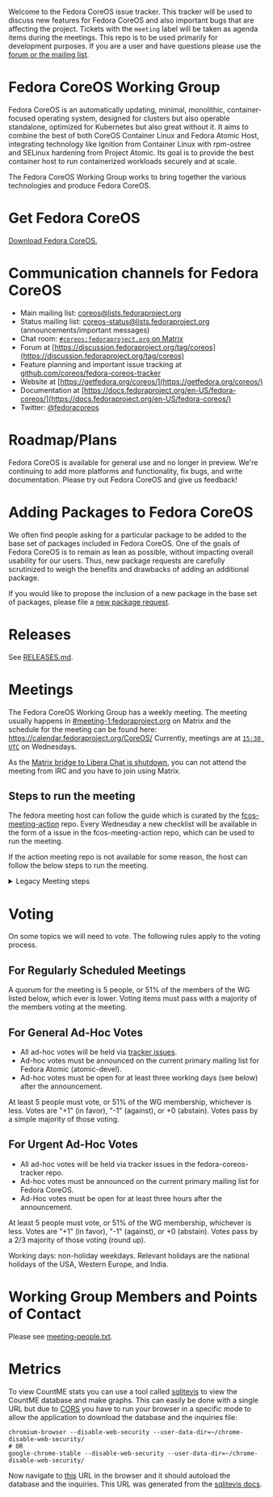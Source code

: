 Welcome to the Fedora CoreOS issue tracker. This tracker will be used
to discuss new features for Fedora CoreOS and also important bugs that
are affecting the project. Tickets with the `meeting` label will be
taken as agenda items during the meetings. This repo is to be used primarily
for development purposes. If you are a user and have questions please use
the [forum or the mailing list](#communication-channels-for-fedora-coreos).

# Fedora CoreOS Working Group

Fedora CoreOS is an automatically updating, minimal, monolithic,
container-focused operating system, designed for clusters but also
operable standalone, optimized for Kubernetes but also great without
it. It aims to combine the best of both CoreOS Container Linux and
Fedora Atomic Host, integrating technology like Ignition from Container
Linux with rpm-ostree and SELinux hardening from Project Atomic. Its
goal is to provide the best container host to run containerized workloads
securely and at scale.

The Fedora CoreOS Working Group works to bring together the various
technologies and produce Fedora CoreOS.

# Get Fedora CoreOS

[Download Fedora CoreOS.](https://getfedora.org/coreos/download/)

# Communication channels for Fedora CoreOS

- Main mailing list: [coreos@lists.fedoraproject.org](https://lists.fedoraproject.org/archives/list/coreos@lists.fedoraproject.org/)
- Status mailing list: [coreos-status@lists.fedoraproject.org](https://lists.fedoraproject.org/archives/list/coreos-status@lists.fedoraproject.org/) (announcements/important messages)
- Chat room: [`#coreos:fedoraproject.org` on Matrix](https://chat.fedoraproject.org/#/room/#coreos:fedoraproject.org)
- Forum at [https://discussion.fedoraproject.org/tag/coreos](https://discussion.fedoraproject.org/tag/coreos)
- Feature planning and important issue tracking at [github.com/coreos/fedora-coreos-tracker](https://github.com/coreos/fedora-coreos-tracker)
- Website at [https://getfedora.org/coreos/](https://getfedora.org/coreos/)
- Documentation at [https://docs.fedoraproject.org/en-US/fedora-coreos/](https://docs.fedoraproject.org/en-US/fedora-coreos/)
- Twitter: [@fedoracoreos](https://twitter.com/fedoracoreos)

# Roadmap/Plans

Fedora CoreOS is available for general use and no longer in preview.  We're
continuing to add more platforms and functionality, fix bugs, and write
documentation.  Please try out Fedora CoreOS and give us feedback!

# Adding Packages to Fedora CoreOS

We often find people asking for a particular package to be added to the base set of
packages included in Fedora CoreOS. One of the goals of Fedora CoreOS is to
remain as lean as possible, without impacting overall usability for our users.
Thus, new package requests are carefully scrutinized to weigh the benefits and
drawbacks of adding an additional package.

If you would like to propose the inclusion of a new package in the base set of packages,
please file a [new package request](https://github.com/coreos/fedora-coreos-tracker/issues/new/choose).

# Releases

See [RELEASES.md](RELEASES.md).

# Meetings

The Fedora CoreOS Working Group has a weekly meeting. The meeting usually
happens in
[#meeting-1:fedoraproject.org](https://matrix.to/#/#meeting-1:fedoraproject.org)
on Matrix and the schedule for the meeting can be found here:
https://calendar.fedoraproject.org/CoreOS/ Currently, meetings are at
[`15:30 UTC`](https://time.is/15:30+UTC) on Wednesdays.

As the
[Matrix bridge to Libera Chat is shutdown](https://matrix.org/blog/2023/11/28/shutting-down-bridge-to-libera-chat/),
you can not attend the meeting from IRC and you have to join using Matrix.

## Steps to run the meeting

The fedora meeting host can follow the guide which is curated by the [fcos-meeting-action](https://github.com/coreos/fcos-meeting-action) repo.
Every Wednesday a new checklist will be available in the form of a issue in the fcos-meeting-action repo, which can be used to run the meeting.

If the action meeting repo is not available for some reason, the host can follow the below steps to run the meeting.

<details>
<summary>Legacy Meeting steps</summary>

- `cd` to a local checkout of this repo and `git pull`
- Ping [meeting people](https://github.com/coreos/fedora-coreos-tracker/blob/main/meeting-people.txt) in `#fedora-coreos` on libera.chat
    - `bash meeting-people.txt`
    - copy lines of output and paste into
      [`#coreos:fedoraproject.org`](https://chat.fedoraproject.org/#/room/#coreos:fedoraproject.org)
      on Matrix
- Navigate to
  [`#meeting-1:fedoraproject.org`](https://matrix.to/#/#meeting-1:fedoraproject.org)
  on Matrix
- Type:
  - `!startmeeting fedora_coreos_meeting`
  - `!topic roll call`

Wait for 2-4 minutes for people to check in for the roll call.

- `!topic Action items from last meeting`

Find the last meeting log from [meetbot](https://meetbot.fedoraproject.org/)
and post the action items in the meeting for people to update the status of.

- After they are done move to each `meeting` ticket from
  [this tracker](https://github.com/coreos/fedora-coreos-tracker/labels/meeting)

Do the following for each ticket

- `!topic` Ticket subject
- `!link <link_to_the_ticket>`

During the meeting, you can give people action items for them to complete:

- `!action <nickname>` description of what needs to be done

When all topics are over, go for open floor:

- `!topic Open Floor`

After open floor, end the meeting.

- `!endmeeting`

Then, when convenient:

- Remove `meeting` labels from [tickets that were discussed](https://github.com/coreos/fedora-coreos-tracker/labels/meeting)

- Send an email to [coreos@lists.fedoraproject.org](mailto:coreos@lists.fedoraproject.org) with the
details of the meeting from [meetbot page](https://meetbot.fedoraproject.org/).
Minutes in textual format are directly available using `.txt` as URL extension.
It's easiest to get the Minutes/Minutes (text)/Log URLs by copying the
footer that Meetbot prints after `#endmeeting`. You can see examples in the
[archives](https://lists.fedoraproject.org/archives/list/coreos@lists.fedoraproject.org/);
the usual format follows:

```
Subject:  Fedora CoreOS Meeting Minutes year-mm-dd

Body:

Minutes: <URL to meetbot .html>
Minutes (text): <URL to meetbot .txt>
Log:  <URL to meetbot .log.html>

<Copy/paste content of meetbot .txt>
```
</details>

# Voting

On some topics we will need to vote. The following rules apply to the voting
process.

## For Regularly Scheduled Meetings

A quorum for the meeting is 5 people, or 51% of the members of the WG listed
below, which ever is lower. Voting items must pass with a majority of the
members voting at the meeting.

## For General Ad-Hoc Votes

- All ad-hoc votes will be held via [tracker issues](https://github.com/coreos/fedora-coreos-tracker/).
- Ad-hoc votes must be announced on the current primary mailing list for Fedora Atomic (atomic-devel).
- Ad-hoc votes must be open for at least three working days (see below) after the announcement.

At least 5 people must vote, or 51% of the WG membership, whichever is
less. Votes are "+1" (in favor), "-1" (against), or +0 (abstain). Votes
pass by a simple majority of those voting.

## For Urgent Ad-Hoc Votes

- All ad-hoc votes will be held via tracker issues in the fedora-coreos-tracker repo.
- Ad-hoc votes must be announced on the current primary mailing list for Fedora CoreOS.
- Ad-Hoc votes must be open for at least three hours after the announcement.

At least 5 people must vote, or 51% of the WG membership, whichever is less. Votes are "+1" (in favor), "-1" (against), or +0 (abstain). Votes pass by a 2/3 majority of those voting (round up).

Working days: non-holiday weekdays. Relevant holidays are the national holidays of the USA, Western Europe, and India.

# Working Group Members and Points of Contact

Please see [meeting-people.txt](https://github.com/coreos/fedora-coreos-tracker/blob/main/meeting-people.txt).

# Metrics

To view CountME stats you can use a tool called
[sqlitevis](https://sqliteviz.com/) to view the
CountME database and make graphs. This can easily be done with a
single URL but due to [CORS](https://developer.mozilla.org/en-US/docs/Web/HTTP/Guides/CORS)
you have to run your browser in a specific mode to allow the
application to download the database and the inquiries file:

```
chromium-browser --disable-web-security --user-data-dir=~/chrome-disable-web-security/
# OR
google-chrome-stable --disable-web-security --user-data-dir=~/chrome-disable-web-security/
```

Now navigate to
[this](https://sqliteviz.com/app/#/load?data_url=https%3A%2F%2Fdata-analysis.fedoraproject.org%2Fcsv-reports%2Fcountme%2Ftotals-countme.db&data_format=sqlite&inquiry_url=https%3A%2F%2Fraw.githubusercontent.com%2Fcoreos%2Ffedora-coreos-tracker%2Frefs%2Fheads%2Fmain%2Fmetrics%2Ffcos-sqlitevis.json)
URL in the browser and it should autoload the database and the inquiries. This
URL was generated from the [sqlitevis docs](https://sqliteviz.com/docs/sharing/).
